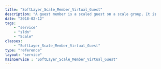 ```yaml
---
title: "SoftLayer_Scale_Member_Virtual_Guest"
description: "A guest member is a scaled guest on a scale group. It is added either automatically or manually based on group settings. It can be removed here, but is usually best removed using one of the scaling features of the group as a whole. "
date: "2018-02-12"
tags:
    - "service"
    - "sldn"
    - "Scale"
classes:
    - "SoftLayer_Scale_Member_Virtual_Guest"
type: "reference"
layout: "service"
mainService : "SoftLayer_Scale_Member_Virtual_Guest"
---
```

